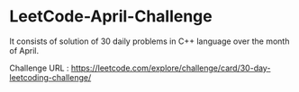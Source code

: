 # LeetCode-April-Challenge
It consists of solution of 30 daily problems in C++ language over the month of April.

Challenge URL : https://leetcode.com/explore/challenge/card/30-day-leetcoding-challenge/
